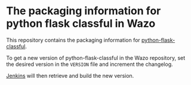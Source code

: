# The packaging information for python flask classful in Wazo

This repository contains the packaging information for
[python-flask-classful](https://github.com/teracyhq/flask-classful).

To get a new version of python-flask-classful in the Wazo repository, set the
desired version in the `VERSION` file and increment the changelog.

[Jenkins](https://jenkins.wazo.community) will then retrieve and build the new version.
